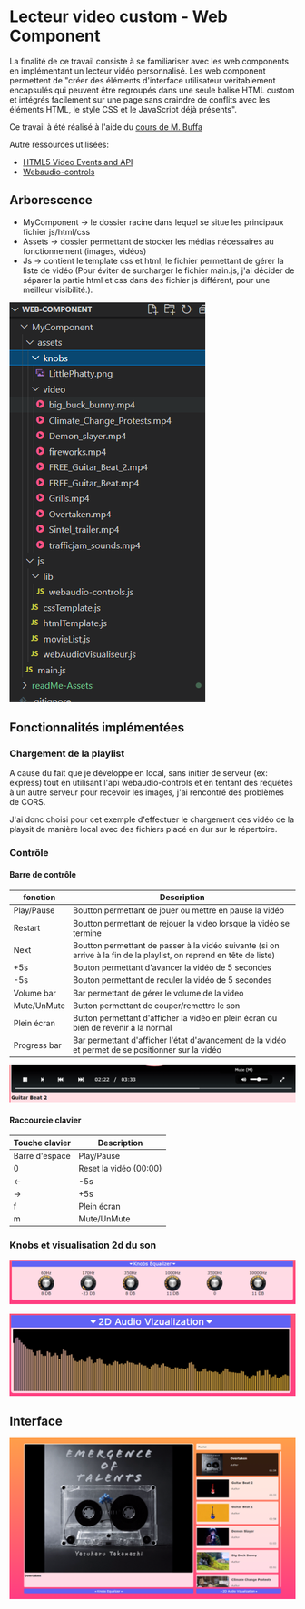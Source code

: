 # Lecteur video custom - Web Component

La finalité de ce travail consiste à se familiariser avec les web components en implémentant un lecteur vidéo personnalisé. Les web component permettent de "créer des éléments d'interface utilisateur véritablement encapsulés qui peuvent être regroupés dans une seule balise HTML custom et intégrés facilement sur une page sans craindre de conflits avec les éléments HTML, le style CSS et le JavaScript déjà présents".

Ce travail à été réalisé à l'aide du [cours de M. Buffa](http://miageprojet2.unice.fr/Intranet_de_Michel_Buffa/M2_MIAGE_INTENSE_Technos_Web_2021-2022#Supports_de_cours_.3a)

Autre ressources utilisées:

- [HTML5 Video Events and API](https://www.w3.org/2010/05/video/mediaevents.html)
- [Webaudio-controls](https://g200kg.github.io/webaudio-controls/docs/index.html)

## Arborescence
- MyComponent → le dossier racine dans lequel se situe les principaux fichier js/html/css
- Assets → dossier permettant de stocker les médias nécessaires au fonctionnement (images, vidéos)
- Js → contient le template css et html, le fichier permettant de gérer la liste de vidéo (Pour éviter de surcharger le fichier main.js, j'ai décider de séparer la partie html et css dans des fichier js différent, pour une meilleur visibilité.).

![arborescence](./readMe-Assets/arborescence.png)

## Fonctionnalités implémentées

### Chargement de la playlist

A cause du fait que je développe en local, sans initier de serveur (ex: express) tout en utilisant l'api webaudio-controls et en tentant des requêtes à un autre serveur pour recevoir les images, j'ai rencontré des problèmes de CORS. 

J'ai donc choisi pour cet exemple d'effectuer le chargement des vidéo de la playsit de manière local avec des fichiers placé en dur sur le répertoire.

### Contrôle

#### Barre de contrôle

| fonction     | Description                                    |
| -----------  | ---------------------------------------------- |
| Play/Pause   | Boutton permettant de jouer ou mettre en pause la vidéo                 |
| Restart      | Boutton permettant de rejouer la video lorsque la vidéo se termine      |
| Next         | Boutton permettant de passer à la vidéo suivante (si on arrive à la fin de la playlist, on reprend en tête de liste) |
| +5s          | Bouton permettant d'avancer la vidéo de 5 secondes |
| -5s          | Bouton permettant de reculer la vidéo de 5 secondes|
| Volume bar   | Bar permettant de gérer le volume de la video                 |
| Mute/UnMute  | Button permettant de couper/remettre le son  |
| Plein écran  | Button permettant d'afficher la vidéo en plein écran ou bien de revenir à la normal  |
| Progress bar | Bar permettant d'afficher l'état d'avancement de la vidéo et permet de se positionner sur la vidéo  |


![video controls](./readMe-Assets/Video-Controls.PNG)

#### Raccourcie clavier

| Touche clavier    | Description                                 |
| ----------------- | ---------------------------------------------- |
| Barre d'espace    | Play/Pause                |
| 0                 | Reset la vidéo (00:00)      |
| ←                 | -5s |
| →                 | +5s                |
| f                 | Plein écran  |
| m                 | Mute/UnMute  |

### Knobs et visualisation 2d du son

![knobs](./readMe-Assets/knobs.png)

![Visualisation son 2d](./readMe-Assets/2d-song.png)

## Interface 

![UI](./readMe-Assets/resultat.png)